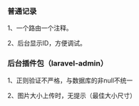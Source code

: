 ### 普通记录

1、一个路由一个注释。

2、后台显示ID，方便调试。


### 后台插件包（laravel-admin）

1、正则验证不严格，与数据库的非null不统一

2、图片大小上传时，无提示（最佳大小尺寸）
